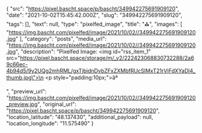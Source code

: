 {
  "src": "https://pixel.bascht.space/p/bascht/349942275691909120",
  "date": "2021-10-02T15:45:42.000Z",
  "slug": "349942275691909120",
  "tags": [],
  "text": null,
  "type": "pixelfed_image",
  "title": "⛪",
  "images": [
    "https://img.bascht.com/pixelfed/image/2021/10/02//349942275691909120.jpg"
  ],
  "category": "posts",
  "media_url": "https://img.bascht.com/pixelfed/image/2021/10/02//349942275691909120.jpg",
  "description": "Pixelfed Image: <img id=\"rss_item_1\" src=\"https://pixel.bascht.space/storage/m/_v2/222423068830732288/2a69c66ec-4b94d5/9y2UQg2mhRML/gxTjbidnDvbZFxZXMbfRUcSlMxT21rViFdXYaDl4_thumb.jpg\">\n            <p style=\"padding:10px;\">âª</p>",
  "preview_url": "https://img.bascht.com/pixelfed/image/2021/10/02//349942275691909120_preview.jpg",
  "original_url": "https://pixel.bascht.space/p/bascht/349942275691909120",
  "location_latitude": "48.137430",
  "additional_payload": null,
  "location_longitude": "11.575490"
}